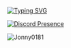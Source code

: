 [![Typing SVG](https://readme-typing-svg.demolab.com?font=Fira+Code&duration=2000&pause=500&repeat=true&random=false&width=435&height=35&lines=Hi%2C+my+name+is+Jonny+and+welcome!+%E2%AD%90;I'm+a+self+taught+programmer.+%F0%9F%AB%A0;You+can+contact+me+on+discord!+%F0%9F%92%BB;If+you+need+to+or+anything...+%F0%9F%91%80;Otherwise%2C+enjoy!+%F0%9F%98%81)](https://git.io/typing-svg)

[![Discord Presence](https://lanyard.cnrad.dev/api/827940585201205258?hideStatus=false&hideActivity=whenNotUsed&hideDiscrim=true)](https://discord.com/users/827940585201205258?hideStatus=false&hideActivity=whenNotUsed&hideDiscrim=true)

![Jonny0181](https://github-readme-stats.vercel.app/api?username=Jonny0181&show_icons=true&theme=tokyonight&hide=["issues"])
